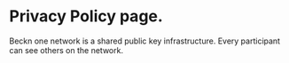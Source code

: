# Privacy Policy page.
Beckn one network is a shared public key infrastructure. Every participant can see others on the network. 

